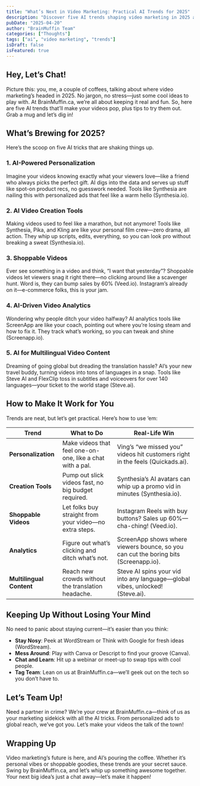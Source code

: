 ```yaml
---
title: "What’s Next in Video Marketing: Practical AI Trends for 2025"
description: "Discover five AI trends shaping video marketing in 2025 and practical ways to use them for your campaigns."
pubDate: "2025-04-20"
author: "BrainMuffin Team"
categories: ["Thoughts"]
tags: ["ai", "video marketing", "trends"]
isDraft: false
isFeatured: true
---
```

## Hey, Let’s Chat!

Picture this: you, me, a couple of coffees, talking about where video marketing’s headed in 2025. No jargon, no stress—just some cool ideas to play with. At BrainMuffin.ca, we’re all about keeping it real and fun. So, here are five AI trends that’ll make your videos pop, plus tips to try them out. Grab a mug and let’s dig in!

## What’s Brewing for 2025?

Here’s the scoop on five AI tricks that are shaking things up.

### 1. AI-Powered Personalization

Imagine your videos knowing exactly what your viewers love—like a friend who always picks the perfect gift. AI digs into the data and serves up stuff like spot-on product recs, no guesswork needed. Tools like Synthesia are nailing this with personalized ads that feel like a warm hello (Synthesia.io).

### 2. AI Video Creation Tools

Making videos used to feel like a marathon, but not anymore! Tools like Synthesia, Pika, and Kling are like your personal film crew—zero drama, all action. They whip up scripts, edits, everything, so you can look pro without breaking a sweat (Synthesia.io).

### 3. Shoppable Videos

Ever see something in a video and think, “I want that yesterday”? Shoppable videos let viewers snag it right there—no clicking around like a scavenger hunt. Word is, they can bump sales by 60% (Veed.io). Instagram’s already on it—e-commerce folks, this is your jam.

### 4. AI-Driven Video Analytics

Wondering why people ditch your video halfway? AI analytics tools like ScreenApp are like your coach, pointing out where you’re losing steam and how to fix it. They track what’s working, so you can tweak and shine (Screenapp.io).

### 5. AI for Multilingual Video Content

Dreaming of going global but dreading the translation hassle? AI’s your new travel buddy, turning videos into tons of languages in a snap. Tools like Steve AI and FlexClip toss in subtitles and voiceovers for over 140 languages—your ticket to the world stage (Steve.ai).

## How to Make It Work for You

Trends are neat, but let’s get practical. Here’s how to use ‘em:

| **Trend** | **What to Do** | **Real-Life Win** |
| --- | --- | --- |
| **Personalization** | Make videos that feel one-on-one, like a chat with a pal. | Ving’s “we missed you” videos hit customers right in the feels (Quickads.ai). |
| **Creation Tools** | Pump out slick videos fast, no big budget required. | Synthesia’s AI avatars can whip up a promo vid in minutes (Synthesia.io). |
| **Shoppable Videos** | Let folks buy straight from your video—no extra steps. | Instagram Reels with buy buttons? Sales up 60%—cha-ching! (Veed.io). |
| **Analytics** | Figure out what’s clicking and ditch what’s not. | ScreenApp shows where viewers bounce, so you can cut the boring bits (Screenapp.io). |
| **Multilingual Content** | Reach new crowds without the translation headache. | Steve AI spins your vid into any language—global vibes, unlocked! (Steve.ai). |

## Keeping Up Without Losing Your Mind

No need to panic about staying current—it’s easier than you think:

- **Stay Nosy**: Peek at WordStream or Think with Google for fresh ideas (WordStream).
- **Mess Around**: Play with Canva or Descript to find your groove (Canva).
- **Chat and Learn**: Hit up a webinar or meet-up to swap tips with cool people.
- **Tag Team**: Lean on us at BrainMuffin.ca—we’ll geek out on the tech so you don’t have to.

## Let’s Team Up!

Need a partner in crime? We’re your crew at BrainMuffin.ca—think of us as your marketing sidekick with all the AI tricks. From personalized ads to global reach, we’ve got you. Let’s make your videos the talk of the town!

## Wrapping Up

Video marketing’s future is here, and AI’s pouring the coffee. Whether it’s personal vibes or shoppable goodies, these trends are your secret sauce. Swing by BrainMuffin.ca, and let’s whip up something awesome together. Your next big idea’s just a chat away—let’s make it happen!